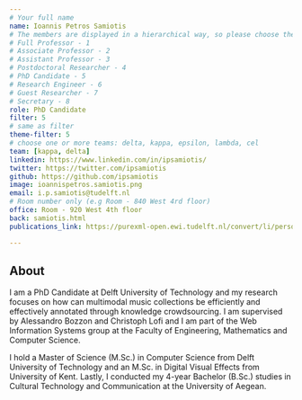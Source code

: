 ```yaml
---
# Your full name
name: Ioannis Petros Samiotis
# The members are displayed in a hierarchical way, so please choose the role and filter number from this list:
# Full Professor - 1
# Associate Professor - 2
# Assistant Professor - 3
# Postdoctoral Researcher - 4
# PhD Candidate - 5
# Research Engineer - 6
# Guest Researcher - 7
# Secretary - 8
role: PhD Candidate
filter: 5
# same as filter
theme-filter: 5
# choose one or more teams: delta, kappa, epsilon, lambda, cel
team: [kappa, delta]
linkedin: https://www.linkedin.com/in/ipsamiotis/
twitter: https://twitter.com/ipsamiotis
github: https://github.com/ipsamiotis
image: ioannispetros.samiotis.png
email: i.p.samiotis@tudelft.nl
# Room number only (e.g Room - 840 West 4rd floor)
office: Room - 920 West 4th floor
back: samiotis.html
publications_link: https://purexml-open.ewi.tudelft.nl/convert/li/persons/8e6cd969-4e45-4aa2-a83b-c396ea19ce5f

---
```


## About
I am a PhD Candidate at Delft University of Technology and my research focuses on how can multimodal music collections be efficiently and effectively annotated through knowledge crowdsourcing. I am supervised by Alessandro Bozzon and Christoph Lofi and I am part of the Web Information Systems group at the Faculty of Engineering, Mathematics and Computer Science.

I hold a Master of Science (M.Sc.) in Computer Science from Delft University of Technology and an M.Sc. in Digital Visual Effects from University of Kent. Lastly, I conducted my 4-year Bachelor (B.Sc.) studies in Cultural Technology and Communication at the University of Aegean.


